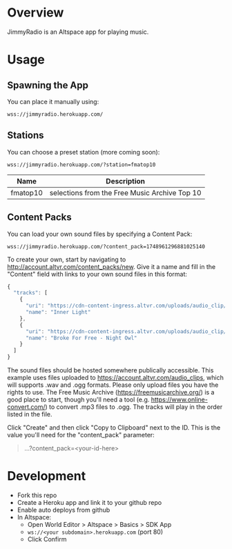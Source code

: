 # Overview

JimmyRadio is an Altspace app for playing music.

# Usage

## Spawning the App

You can place it manually using:

```
wss://jimmyradio.herokuapp.com/
```

## Stations

You can choose a preset station (more coming soon):

```
wss://jimmyradio.herokuapp.com/?station=fmatop10
```

| Name       | Description                                   |
| ---------- | ----------                                    |
| fmatop10   | selections from the Free Music Archive Top 10 |


## Content Packs
You can load your own sound files by specifying a Content Pack:

```
wss://jimmyradio.herokuapp.com/?content_pack=1748961296881025140
```

To create your own, start by navigating to http://account.altvr.com/content_packs/new. Give it a name and fill in the "Content" field with links to your own sound files in this format:

```javascript
{
  "tracks": [
    {
      "uri": "https://cdn-content-ingress.altvr.com/uploads/audio_clip/audio/1168441484869894861/inner_light.ogg",
      "name": "Inner Light"
    },
    {
      "uri": "https://cdn-content-ingress.altvr.com/uploads/audio_clip/audio/1749218506424975825/Broke_For_Free_-_Night_Owl.ogg",
      "name": "Broke For Free - Night Owl"
    }
  ]
}
```

The sound files should be hosted somewhere publically accessible. This example uses files uploaded to https://account.altvr.com/audio_clips, which will supports .wav and .ogg formats. Please only upload files you have the rights to use. The Free Music Archive (https://freemusicarchive.org/) is a good place to start, though you'll need a tool (e.g. https://www.online-convert.com/) to convert .mp3 files to .ogg. The tracks will play in the order listed in the file.

Click "Create" and then click "Copy to Clipboard" next to the ID. This is the value you'll need for the "content_pack" parameter:

> ...?content_pack=\<your-id-here\>

# Development
* Fork this repo
* Create a Heroku app and link it to your github repo
* Enable auto deploys from github
* In Altspace:
  * Open World Editor > Altspace > Basics > SDK App
  * `ws://<your subdomain>.herokuapp.com` (port 80)
  * Click Confirm
